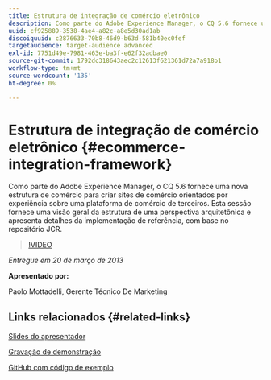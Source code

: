 ```yaml
---
title: Estrutura de integração de comércio eletrônico
description: Como parte do Adobe Experience Manager, o CQ 5.6 fornece uma nova Estrutura de comércio para criar sites de comércio orientados por experiência sobre uma plataforma de comércio de terceiros. Esta sessão fornece uma visão geral da estrutura de uma perspectiva arquitetônica e apresenta alguns detalhes da implementação de referência, com base no repositório JCR.
uuid: cf925889-3538-4ae4-a82c-a8e5d30ad1ab
discoiquuid: c2876633-70b8-46d9-b63d-581b40ec0fef
targetaudience: target-audience advanced
exl-id: 7751d49e-7981-463e-ba3f-e62f32adbae0
source-git-commit: 1792dc318643aec2c12613f621361d72a7a918b1
workflow-type: tm+mt
source-wordcount: '135'
ht-degree: 0%

---
```


# Estrutura de integração de comércio eletrônico {#ecommerce-integration-framework}

Como parte do Adobe Experience Manager, o CQ 5.6 fornece uma nova estrutura de comércio para criar sites de comércio orientados por experiência sobre uma plataforma de comércio de terceiros. Esta sessão fornece uma visão geral da estrutura de uma perspectiva arquitetônica e apresenta detalhes da implementação de referência, com base no repositório JCR.

>[!VIDEO](https://video.tv.adobe.com/v/19577/?quality=9)

*Entregue em 20 de março de 2013*

**Apresentado por:**

Paolo Mottadelli, Gerente Técnico De Marketing

## Links relacionados {#related-links}

[Slides do apresentador](https://www.slideshare.net/paolomoz/aem-cq-ecommerce-framework)

[Gravação de demonstração](https://vimeo.com/62251523)

[GitHub com código de exemplo](https://github.com/paolomoz/cq-commerce-impl-sample)
